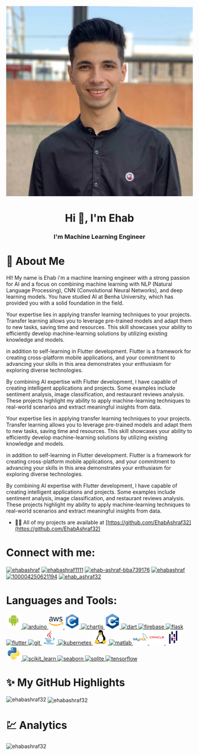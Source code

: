 <div align="center"> <img src="https://github.com/EhabAshraf32/EhabAshraf32/blob/main/00.jpg"> </div>
<h1 align="center">Hi 👋, I'm Ehab</h1>
<h3 align="center">I'm Machine Learning Engineer</h3>
<h1 align="left">🎯 About Me</h1>
 HI! My name is Ehab i'm a machine learning engineer with a strong passion for AI and a focus on combining machine learning with NLP (Natural Language Processing), CNN (Convolutional Neural Networks), and deep learning models. You have studied AI at Benha University, which has provided you with a solid foundation in the field.

Your expertise lies in applying transfer learning techniques to your projects. Transfer learning allows you to leverage pre-trained models and adapt them to new tasks, saving time and resources. This skill showcases your ability to efficiently develop machine-learning solutions by utilizing existing knowledge and models.

in addition to self-learning in Flutter development. Flutter is a framework for creating cross-platform mobile applications, and your commitment to advancing your skills in this area demonstrates your enthusiasm for exploring diverse technologies.

By combining AI expertise with Flutter development, I have capable of creating intelligent applications and projects. Some examples include sentiment analysis, image classification, and restaurant reviews analysis. These projects highlight my ability to apply machine-learning techniques to real-world scenarios and extract meaningful insights from data.

Your expertise lies in applying transfer learning techniques to your projects. Transfer learning allows you to leverage pre-trained models and adapt them to new tasks, saving time and resources. This skill showcases your ability to efficiently develop machine-learning solutions by utilizing existing knowledge and models.

in addition to self-learning in Flutter development. Flutter is a framework for creating cross-platform mobile applications, and your commitment to advancing your skills in this area demonstrates your enthusiasm for exploring diverse technologies.

By combining AI expertise with Flutter development, I have capable of creating intelligent applications and projects. Some examples include sentiment analysis, image classification, and restaurant reviews analysis. These projects highlight my ability to apply machine-learning techniques to real-world scenarios and extract meaningful insights from data.

- 👨‍💻 All of my projects are available at [https://github.com/EhabAshraf32](https://github.com/EhabAshraf32)

<h1 align="left">Connect with me:</h1>
<p align="left">
<a href="https://dev.to/ehabashraf" target="blank"><img align="center" src="https://raw.githubusercontent.com/rahuldkjain/github-profile-readme-generator/master/src/images/icons/Social/devto.svg" alt="ehabashraf" height="30" width="40" /></a>
<a href="https://twitter.com/ehabashraf1111" target="blank"><img align="center" src="https://raw.githubusercontent.com/rahuldkjain/github-profile-readme-generator/master/src/images/icons/Social/twitter.svg" alt="ehabashraf1111" height="30" width="40" /></a>
<a href="https://linkedin.com/in/ehab-ashraf-bba739176" target="blank"><img align="center" src="https://raw.githubusercontent.com/rahuldkjain/github-profile-readme-generator/master/src/images/icons/Social/linked-in-alt.svg" alt="ehab-ashraf-bba739176" height="30" width="40" /></a>
<a href="https://kaggle.com/ehabashraf" target="blank"><img align="center" src="https://raw.githubusercontent.com/rahuldkjain/github-profile-readme-generator/master/src/images/icons/Social/kaggle.svg" alt="ehabashraf" height="30" width="40" /></a>
<a href="https://fb.com/100004250621194" target="blank"><img align="center" src="https://raw.githubusercontent.com/rahuldkjain/github-profile-readme-generator/master/src/images/icons/Social/facebook.svg" alt="100004250621194" height="30" width="40" /></a>
<a href="https://instagram.com/ehab_ashraf32" target="blank"><img align="center" src="https://raw.githubusercontent.com/rahuldkjain/github-profile-readme-generator/master/src/images/icons/Social/instagram.svg" alt="ehab_ashraf32" height="30" width="40" /></a>
</p>

<h1 align="left">Languages and Tools:</h1>
<p align="left"> <a href="https://developer.android.com" target="_blank" rel="noreferrer"> <img src="https://raw.githubusercontent.com/devicons/devicon/master/icons/android/android-original-wordmark.svg" alt="android" width="40" height="40"/> </a> <a href="https://www.arduino.cc/" target="_blank" rel="noreferrer"> <img src="https://cdn.worldvectorlogo.com/logos/arduino-1.svg" alt="arduino" width="40" height="40"/> </a> <a href="https://aws.amazon.com" target="_blank" rel="noreferrer"> <img src="https://raw.githubusercontent.com/devicons/devicon/master/icons/amazonwebservices/amazonwebservices-original-wordmark.svg" alt="aws" width="40" height="40"/> </a> <a href="https://www.cprogramming.com/" target="_blank" rel="noreferrer"> <img src="https://raw.githubusercontent.com/devicons/devicon/master/icons/c/c-original.svg" alt="c" width="40" height="40"/> </a> <a href="https://www.chartjs.org" target="_blank" rel="noreferrer"> <img src="https://www.chartjs.org/media/logo-title.svg" alt="chartjs" width="40" height="40"/> </a> <a href="https://www.w3schools.com/cpp/" target="_blank" rel="noreferrer"> <img src="https://raw.githubusercontent.com/devicons/devicon/master/icons/cplusplus/cplusplus-original.svg" alt="cplusplus" width="40" height="40"/> </a> <a href="https://dart.dev" target="_blank" rel="noreferrer"> <img src="https://www.vectorlogo.zone/logos/dartlang/dartlang-icon.svg" alt="dart" width="40" height="40"/> </a> <a href="https://firebase.google.com/" target="_blank" rel="noreferrer"> <img src="https://www.vectorlogo.zone/logos/firebase/firebase-icon.svg" alt="firebase" width="40" height="40"/> </a> <a href="https://flask.palletsprojects.com/" target="_blank" rel="noreferrer"> <img src="https://www.vectorlogo.zone/logos/pocoo_flask/pocoo_flask-icon.svg" alt="flask" width="40" height="40"/> </a> <a href="https://flutter.dev" target="_blank" rel="noreferrer"> <img src="https://www.vectorlogo.zone/logos/flutterio/flutterio-icon.svg" alt="flutter" width="40" height="40"/> </a> <a href="https://git-scm.com/" target="_blank" rel="noreferrer"> <img src="https://www.vectorlogo.zone/logos/git-scm/git-scm-icon.svg" alt="git" width="40" height="40"/> </a> <a href="https://www.java.com" target="_blank" rel="noreferrer"> <img src="https://raw.githubusercontent.com/devicons/devicon/master/icons/java/java-original.svg" alt="java" width="40" height="40"/> </a> <a href="https://kubernetes.io" target="_blank" rel="noreferrer"> <img src="https://www.vectorlogo.zone/logos/kubernetes/kubernetes-icon.svg" alt="kubernetes" width="40" height="40"/> </a> <a href="https://www.linux.org/" target="_blank" rel="noreferrer"> <img src="https://raw.githubusercontent.com/devicons/devicon/master/icons/linux/linux-original.svg" alt="linux" width="40" height="40"/> </a> <a href="https://www.mathworks.com/" target="_blank" rel="noreferrer"> <img src="https://upload.wikimedia.org/wikipedia/commons/2/21/Matlab_Logo.png" alt="matlab" width="40" height="40"/> </a> <a href="https://www.mysql.com/" target="_blank" rel="noreferrer"> <img src="https://raw.githubusercontent.com/devicons/devicon/master/icons/mysql/mysql-original-wordmark.svg" alt="mysql" width="40" height="40"/> </a> <a href="https://www.oracle.com/" target="_blank" rel="noreferrer"> <img src="https://raw.githubusercontent.com/devicons/devicon/master/icons/oracle/oracle-original.svg" alt="oracle" width="40" height="40"/> </a> <a href="https://pandas.pydata.org/" target="_blank" rel="noreferrer"> <img src="https://raw.githubusercontent.com/devicons/devicon/2ae2a900d2f041da66e950e4d48052658d850630/icons/pandas/pandas-original.svg" alt="pandas" width="40" height="40"/> </a> <a href="https://www.python.org" target="_blank" rel="noreferrer"> <img src="https://raw.githubusercontent.com/devicons/devicon/master/icons/python/python-original.svg" alt="python" width="40" height="40"/> </a> <a href="https://scikit-learn.org/" target="_blank" rel="noreferrer"> <img src="https://upload.wikimedia.org/wikipedia/commons/0/05/Scikit_learn_logo_small.svg" alt="scikit_learn" width="40" height="40"/> </a> <a href="https://seaborn.pydata.org/" target="_blank" rel="noreferrer"> <img src="https://seaborn.pydata.org/_images/logo-mark-lightbg.svg" alt="seaborn" width="40" height="40"/> </a> <a href="https://www.sqlite.org/" target="_blank" rel="noreferrer"> <img src="https://www.vectorlogo.zone/logos/sqlite/sqlite-icon.svg" alt="sqlite" width="40" height="40"/> </a> <a href="https://www.tensorflow.org" target="_blank" rel="noreferrer"> <img src="https://www.vectorlogo.zone/logos/tensorflow/tensorflow-icon.svg" alt="tensorflow" width="40" height="40"/> </a> </p>

<h1 align="left">✨ My GitHub Highlights</h1>

<p><img align="left" src="https://github-readme-stats.vercel.app/api/top-langs?username=ehabashraf32&show_icons=true&locale=en&layout=compact" alt="ehabashraf32" /></p>

<p>&nbsp;<img align="center" src="https://github-readme-stats.vercel.app/api?username=ehabashraf32&show_icons=true&locale=en" alt="ehabashraf32" /></p>

<h1 align="left">💹 Analytics</h1>
<p><img align="center" src="https://github-readme-streak-stats.herokuapp.com/?user=ehabashraf32&" alt="ehabashraf32" /></p>
